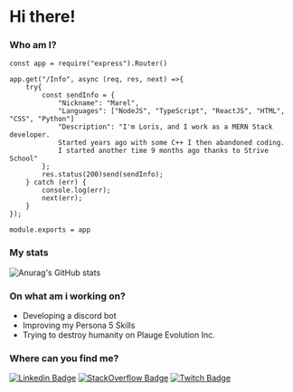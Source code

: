 <h1>Hi there!</h1>

<h3>Who am I?</h3> 

```Node
const app = require("express").Router()

app.get("/Info", async (req, res, next) =>{
	try{
		const sendInfo = {
			"Nickname": "Marel",
			"Languages": ["NodeJS", "TypeScript", "ReactJS", "HTML", "CSS", "Python"]
			"Description": "I'm Loris, and I work as a MERN Stack developer.
			Started years ago with some C++ I then abandoned coding.
			I started another time 9 months ago thanks to Strive School"
		};
		res.status(200)send(sendInfo);
	} catch (err) {
		console.log(err);
		next(err);
	}
});

module.exports = app
```

<h3>My stats</h3> 

![Anurag's GitHub stats](https://github-readme-stats.vercel.app/api?username=marelguy&show_icons=true&theme=radical)

 ### On what am i working on?
 - Developing a discord bot
 - Improving my Persona 5 Skills
 - Trying to destroy humanity on Plauge Evolution Inc.

<h3> Where can you find me?</h3>

[![Linkedin Badge](https://img.shields.io/badge/-LinkedIn-blue?style=flat-square&logo=Linkedin&logoColor=white)](https://www.linkedin.com/in/averagehikikomori/) [![StackOverflow Badge](https://img.shields.io/badge/-StackOverflow-red?style=flat-square&logo=stackoverflow&logoColor=white)](https://stackoverflow.com/users/14378513/loris-cuntreri?tab=profile) [![Twitch Badge](https://img.shields.io/badge/-Twitch-purple?style=flat-square&logo=twitch&logoColor=white)](https://ww.twitch.tv/MarelGuy)

